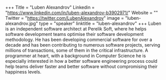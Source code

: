 +++
Title = "Luben Alexandrov"
Linkedin = "https://www.linkedin.com/in/luben-alexandrov-b3902971/"
Website = ""
Twitter = "https://twitter.com/LubenAlexandrov"
image = "luben-alexandrov.jpg"
type = "speaker"
linktitle = "luben-alexandrov"
+++
Luben is an independent software architect at Perelik Soft, where he helps software development teams optimise their software development methodology. He has been developing commercial software for over a decade and has been contributing to numerous software projects, serving millions of transactions, some of them in the critical infrastructure. A programmer at heart, with a background in Computer Science he is especially interested in how a better software engineering process could help teams deliver faster and better software without compromising their happiness levels.